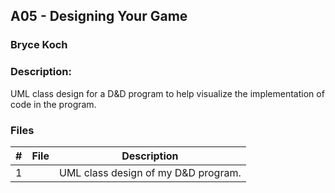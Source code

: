 ## A05 - Designing Your Game
### Bryce Koch
### Description:

UML class design for a D&D program to help visualize the implementation of code in the program.

### Files

|   #   | File     | Description                      |
| :---: | -------- | -------------------------------- |
|   1   |  | UML class design of my D&D program. |
